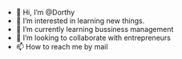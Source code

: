 - 👋 Hi, I’m @Dorthy
- 👀 I’m interested in learning new things.
- 🌱 I’m currently learning bussiness management
- 💞️ I’m looking to collaborate with entrepreneurs 
- 📫 How to reach me by mail

<!---
Dorthyy/Dorthyy is a ✨ special ✨ repository because its `README.md` (this file) appears on your GitHub profile.
You can click the Preview link to take a look at your changes.
--->
